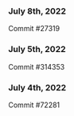 ### July 8th, 2022

Commit #27319

### July 5th, 2022

Commit #314353


### July 4th, 2022

Commit #72281
